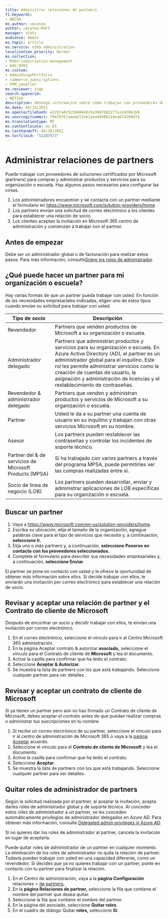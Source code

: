 ```yaml
---
title: Administrar relaciones de partners
f1.keywords:
- NOCSH
ms.author: cmcatee
author: cmcatee-MSFT
manager: scotv
audience: Admin
ms.topic: article
ms.service: o365-administration
localization_priority: Normal
ms.collection:
- M365-subscription-management
- Adm_O365
ms.custom:
- AdminSurgePortfolio
- commerce_subscriptions
- PPM_jmueller
ms.reviewer: tugu
search.appverid:
- MET150
description: Obtenga información sobre cómo trabajar con proveedores de soluciones certificados por Microsoft (partners) para comprar y administrar productos y servicios para su organización o escuela.
ms.date: 04/13/2021
ms.openlocfilehash: e225fa0c525d484e8c5a3887b82277a1da5861b0
ms.sourcegitcommit: 794f9767aaebe13ab1aead830b214ea674289d19
ms.translationtype: MT
ms.contentlocale: es-ES
ms.lasthandoff: 04/30/2021
ms.locfileid: "52107573"
---
```

# <a name="manage-partner-relationships"></a>Administrar relaciones de partners

Puede trabajar con proveedores de soluciones certificados por Microsoft (partners) para comprar y administrar productos y servicios para su organización o escuela. Hay algunos pasos necesarios para configurar las cosas.

1. Los administradores encuentran y se contacta con un partner mediante el formulario en <a href="https://www.microsoft.com/solution-providers/home" target="_blank">https://www.microsoft.com/solution-providers/home</a> .
2. Los partners envían una solicitud de correo electrónico a los clientes para establecer una relación de socio.
3. Los clientes aceptan la invitación en Microsoft 365 centro de administración y comienzan a trabajar con el partner.

## <a name="before-you-begin"></a>Antes de empezar

Debe ser un administrador global o de facturación para realizar estos pasos. Para más información, consulte[Sobre los roles de administrador](../admin/add-users/about-admin-roles.md).

## <a name="what-can-a-partner-do-for-my-organization-or-school"></a>¿Qué puede hacer un partner para mi organización o escuela?

Hay varias formas de que un partner pueda trabajar con usted. En función de las necesidades empresariales indicadas, eligen uno de estos tipos cuando envían su solicitud para trabajar con usted.

| Tipo de socio | Descripción |
| ------ | ------------------- |
| Revendedor | Partners que venden productos de Microsoft a su organización o escuela. |
| Administrador delegado | Partners que administran productos y servicios para su organización o escuela. En Azure Active Directory (AD), el partner es un administrador global para el inquilino. Este rol les permite administrar servicios como la creación de cuentas de usuario, la asignación y administración de licencias y el restablecimiento de contraseñas. |
| Revendedor & administrador delegado | Partners que venden y administran productos y servicios de Microsoft a su organización o escuela. |
| Partner | Usted le da a su partner una cuenta de usuario en su inquilino y trabajan con otras servicios Microsoft en su nombre. |
| Asesor | Los partners pueden restablecer las contraseñas y controlar los incidentes de soporte técnico. |
| Partner del & de servicios de Microsoft Products (MPSA) | Si ha trabajado con varios partners a través del programa MPSA, puede permitirles ver las compras realizadas entre sí. |
| Socio de línea de negocio (LOB) | Los partners pueden desarrollar, enviar y administrar aplicaciones de LOB específicas para su organización o escuela. |

## <a name="find-a-partner"></a>Buscar un partner

1. Vaya a <a href="https://www.microsoft.com/en-us/solution-providers/home" target="_blank">https://www.microsoft.com/en-us/solution-providers/home</a>.
2. Escriba su ubicación, elija el tamaño de la organización, agregue palabras clave para el tipo de servicios que necesita y, a continuación, **seleccione Ir**.
3. Elija uno o más partners y, a continuación, **seleccione Ponerse en contacto con los proveedores seleccionados.**
4. Complete el formulario para describir sus necesidades empresariales y, a continuación, **seleccione Enviar**.

El partner se pone en contacto con usted y le ofrece la oportunidad de obtener más información sobre ellos. Si decide trabajar con ellos, le enviarán una invitación por correo electrónico para establecer una relación de socio.

## <a name="review-and-accept-a-partner-relationship-and-microsoft-customer-agreement"></a>Revisar y aceptar una relación de partner y el Contrato de cliente de Microsoft

Después de encontrar un socio y decidir trabajar con ellos, te envían una invitación por correo electrónico.

1. En el correo electrónico, seleccione el vínculo para ir al Centro Microsoft 365 administración.
2. En la página Aceptar contrato & autorizar **asociado,** seleccione el vínculo para el Contrato de cliente de **Microsoft** y lea el documento.
3. Active la casilla para confirmar que ha leído el contrato.
4. Seleccione **Aceptar & Autorizar**.
5. Se muestra la lista de partners con los que está trabajando. Seleccione cualquier partner para ver detalles.

## <a name="review-and-accept-a-microsoft-customer-agreement"></a>Revisar y aceptar un contrato de cliente de Microsoft

Si ya tienes un partner pero aún no has firmado un Contrato de cliente de Microsoft, debes aceptar el contrato antes de que puedan realizar compras o administrar tus suscripciones en tu nombre.

1. Si recibe un correo electrónico de su partner, seleccione el vínculo para ir al centro de administración de Microsoft 365 o vaya a la <a href="https://go.microsoft.com/fwlink/?linkid=2116573" target="_blank">página Aceptar</a> acuerdo.
2. Seleccione el vínculo para el **Contrato de cliente de Microsoft** y lea el documento.
3. Active la casilla para confirmar que ha leído el contrato.
4. Seleccione **Aceptar**.
5. Se muestra la lista de partners con los que está trabajando. Seleccione cualquier partner para ver detalles.

## <a name="remove-partner-admin-roles"></a>Quitar roles de administrador de partners

Según la solicitud realizada por el partner, al aceptar la invitación, acepta darles roles de administrador global y de soporte técnico. Al conceder estos roles de administrador a un partner, se les conceden automáticamente privilegios de administrador delegados en Azure AD. Para obtener más información, consulte [Delegated admin privileges in Azure AD](/partner-center/customers_revoke_admin_privileges#delegated-admin-privileges-in-azure-ad).

Si no quieres dar los roles de administrador al partner, cancela la invitación en lugar de aceptarla.

Puede quitar roles de administrador de un partner en cualquier momento. La eliminación de los roles de administrador no quita la relación de partner. Todavía pueden trabajar con usted en una capacidad diferente, como un revendedor. Si decides que ya no quieres trabajar con un partner, ponte en contacto con tu partner para finalizar la relación.

1. En el Centro de administración, vaya a la **página Configuración** relaciones  >  <a href="https://go.microsoft.com/fwlink/p/?linkid=2074649" target="_blank">de partners.</a>
2. En la **página Relaciones de partner,** seleccione la fila que contiene el nombre del partner que desea quitar.
3. Seleccione la fila que contiene el nombre del partner.
4. En la página del asociado, seleccione **Quitar roles**.
5. En el cuadro de diálogo Quitar **roles,** seleccione **Sí**.

